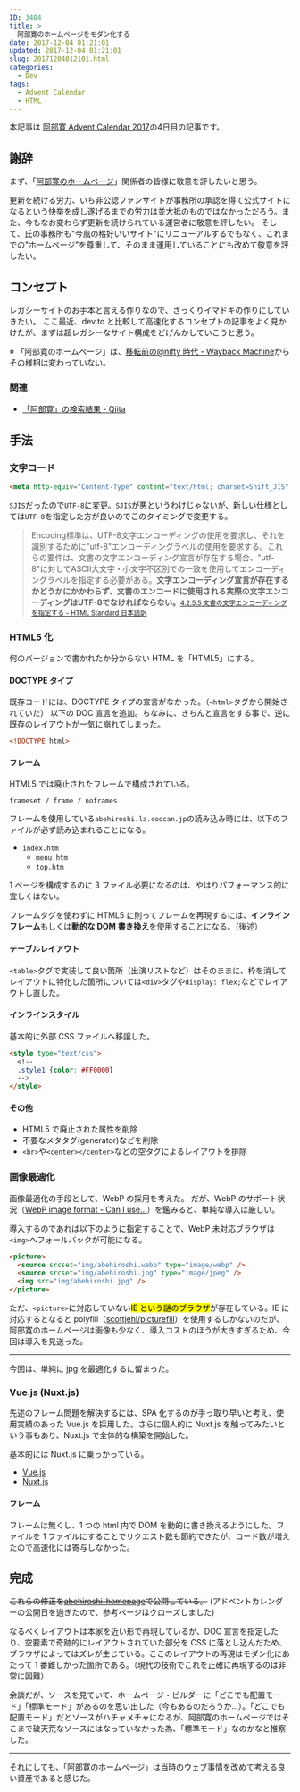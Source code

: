 ```yaml
---
ID: 3404
title: >
  阿部寛のホームページをモダン化する
date: 2017-12-04 01:21:01
updated: 2017-12-04 01:21:01
slug: 20171204012101.html
categories:
  - Dev
tags:
  - Advent Calendar
  - HTML
---
```


<div class="c-alert is-info">本記事は <a href="https://qiita.com/advent-calendar/2017/abehiroshi"> 阿部寛 Advent Calendar 2017</a>の4日目の記事です。</div>

<!--more-->

## 謝辞

まず、「[阿部寛のホームページ](http://abehiroshi.la.coocan.jp/)」関係者の皆様に敬意を評したいと思う。

更新を続ける労力、いち非公認ファンサイトが事務所の承認を得て公式サイトになるという快挙を成し遂げるまでの労力は並大抵のものではなかっただろう。また、今もなお変わらず更新を続けられている運営者に敬意を評したい。
そして、氏の事務所も"今風の格好いいサイト"にリニューアルするでもなく、これまでの"ホームページ"を尊重して、そのまま運用していることにも改めて敬意を評したい。

## コンセプト

レガシーサイトのお手本と言える作りなので、ざっくりイマドキの作りにしていきたい。
ここ最近、dev.to と比較して高速化するコンセプトの記事をよく見かけたが、まずは超レガシーなサイト構成をどげんかしていこうと思う。

※ 「阿部寛のホームページ」は、[移転前の@nifty 時代 - Wayback Machine](https://web.archive.org/web/20040507022130/http://homepage3.nifty.com/abe-hiroshi/)からその様相は変わっていない。

### 関連

- [「阿部寛」の検索結果 - Qiita](https://qiita.com/search?q=%E9%98%BF%E9%83%A8%E5%AF%9B&sort=created)

## 手法

### 文字コード

```html
<meta http-equiv="Content-Type" content="text/html; charset=Shift_JIS" />
```

`SJIS`だったので`UTF-8`に変更。`SJIS`が悪というわけじゃないが、新しい仕様としては`UTF-8`を指定した方が良いのでこのタイミングで変更する。

<blockquote>Encoding標準は、UTF-8文字エンコーディングの使用を要求し、それを識別するために"utf-8"エンコーディングラベルの使用を要求する。これらの要件は、文書の文字エンコーディング宣言が存在する場合、"utf-8"に対してASCII大文字・小文字不区別での一致を使用してエンコーディングラベルを指定する必要がある。<b>文字エンコーディング宣言が存在するかどうかにかかわらず、文書のエンコードに使用される実際の文字エンコーディングはUTF-8でなければならない。</b><small><a href="https://momdo.github.io/html/semantics.html#charset">4.2.5.5 文書の文字エンコーディングを指定する - HTML Standard 日本語訳</a></small></blockquote>

### HTML5 化

何のバージョンで書かれたか分からない HTML を「HTML5」にする。

#### DOCTYPE タイプ

既存コードには、DOCTYPE タイプの宣言がなかった。（`<html>`タグから開始されていた）
以下の DOC 宣言を追加。ちなみに、きちんと宣言をする事で、逆に既存のレイアウトが一気に崩れてしまった。

```html
<!DOCTYPE html>
```

#### フレーム

HTML5 では廃止されたフレームで構成されている。

```
frameset / frame / noframes
```

フレームを使用している`abehiroshi.la.coocan.jp`の読み込み時には、以下のファイルが必ず読み込まれることになる。

- `index.htm`
  - `menu.htm`
  - `top.htm`

1 ページを構成するのに 3 ファイル必要になるのは、やはりパフォーマンス的に宜しくはない。

フレームタグを使わずに HTML5 に則ってフレームを再現するには、**インラインフレーム**もしくは**動的な DOM 書き換え**を使用することになる。（後述）

#### テーブルレイアウト

`<table>`タグで実装して良い箇所（出演リストなど）はそのままに、枠を消してレイアウトに特化した箇所については`<div>`タグや`display: flex;`などでレイアウトし直した。

#### インラインスタイル

基本的に外部 CSS ファイルへ移譲した。

```html
<style type="text/css">
  <!--
  .style1 {color: #FF0000}
  -->
</style>
```

#### その他

- HTML5 で廃止された属性を削除
- 不要なメタタグ(generator)などを削除
- `<br>`や`<center></center>`などの空タグによるレイアウトを排除

### 画像最適化

画像最適化の手段として、WebP の採用を考えた。
だが、WebP のサポート状況（[WebP image format - Can I use...](https://caniuse.com/#feat=webp)）を鑑みると、単純な導入は厳しい。

導入するのであれば以下のように指定することで、WebP 未対応ブラウザは`<img>`へフォールバックが可能になる。

```html
<picture>
  <source srcset="img/abehiroshi.webp" type="image/webp" />
  <source srcset="img/abehiroshi.jpg" type="image/jpeg" />
  <img src="img/abehiroshi.jpg" />
</picture>
```

ただ、`<picture>`に対応していない<mark>IE という謎のブラウザ</mark>が存在している。IE に対応するとなると polyfill（[scottjehl/picturefill](https://github.com/scottjehl/picturefill)）を使用するしかないのだが、阿部寛のホームページは画像も少なく、導入コストのほうが大きすぎるため、今回は導入を見送った。

---

今回は、単純に jpg を最適化するに留まった。

### Vue.js (Nuxt.js)

先述のフレーム問題を解決するには、SPA 化するのが手っ取り早いと考え、使用実績のあった Vue.js を採用した。さらに個人的に Nuxt.js を触ってみたいという事もあり、Nuxt.js で全体的な構築を開始した。

基本的には Nuxt.js に乗っかっている。

- [Vue.js](https://jp.vuejs.org/)
- [Nuxt.js](https://ja.nuxtjs.org/)

#### フレーム

フレームは無くし、1 つの html 内で DOM を動的に書き換えるようにした。ファイルを 1 ファイルにすることでリクエスト数も節約できたが、コード数が増えたので高速化には寄与しなかった。

## 完成

<!--
<figure>
<img src="https://i.imgur.com/GH5CjIX.png" width="50%">
<figcaption>モダン化した阿部寛のホームページ</figcaption>
</figure>
-->

<strike>これらの修正を[abehiroshi-homepage](#)で公開している。</strike>
(アドベントカレンダーの公開日を過ぎたので、参考ページはクローズしました)

なるべくレイアウトは本家を近い形で再現しているが、DOC 宣言を指定したり、空要素で奇跡的にレイアウトされていた部分を CSS に落とし込んだため、ブラウザによってはズレが生じている。ここのレイアウトの再現はモダン化にあたって 1 番難しかった箇所である。（現代の技術でこれを正確に再現するのは非常に困難）

余談だが、ソースを見ていて、ホームページ・ビルダーに「どこでも配置モード」「標準モード」があるのを思い出した（今もあるのだろうか…）。「どこでも配置モード」だとソースがハチャメチャになるが、阿部寛のホームページではそこまで破天荒なソースにはなっていなかった為、「標準モード」なのかなと推察した。

---

それにしても、「阿部寛のホームページ」は当時のウェブ事情を改めて考える良い資産であると感じた。

